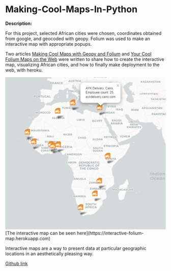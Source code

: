 # Making-Cool-Maps-In-Python
**Description:** 

For this project, selected African cities were chosen, coordinates obtained from google, and geocoded with geopy.
Folium was used to make an interactive map with appropriate popups. 

Two articles [Making Cool Maps with Geopy and Folium](https://towardsdatascience.com/making-simple-maps-with-folium-and-geopy-4b9e8ab98c00) and [Your Cool Folium Maps on the Web](https://towardsdatascience.com/your-cool-folium-maps-on-the-web-313f9d1a6bcd) were written to share how to create the interactive map, visualizing African cities, and how to finally make deployment to the web, with heroku.

<img src="images/snapshot for portfo cool maps.png?raw=true"/>
[The interactive map can be seen here](https://interactive-folium-map.herokuapp.com)

Interactive maps are a way to present data at particular geographic locations in an aesthetically pleasing way. 

[Github link](https://github.com/Alyeko/Making-Cool-Maps-In-Python)
